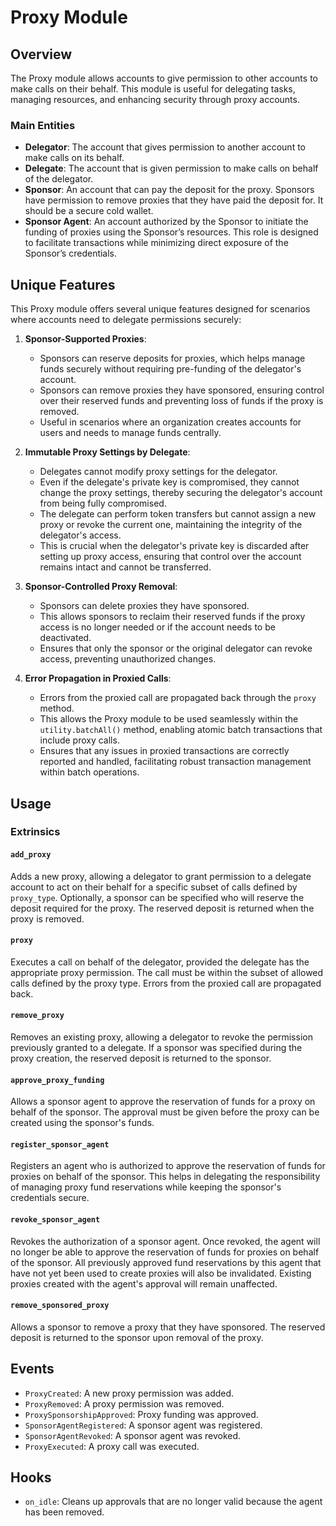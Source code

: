# Proxy Module

## Overview

The Proxy module allows accounts to give permission to other accounts to make calls on their behalf. This module is useful for delegating tasks, managing resources, and enhancing security through proxy accounts.

### Main Entities

- **Delegator**: The account that gives permission to another account to make calls on its behalf.
- **Delegate**: The account that is given permission to make calls on behalf of the delegator.
- **Sponsor**: An account that can pay the deposit for the proxy. Sponsors have permission to remove proxies that they have paid the deposit for. It should be a secure cold wallet.
- **Sponsor Agent**: An account authorized by the Sponsor to initiate the funding of proxies using the Sponsor’s resources. This role is designed to facilitate transactions while minimizing direct exposure of the Sponsor’s credentials.

## Unique Features

This Proxy module offers several unique features designed for scenarios where accounts need to delegate permissions securely:

1. **Sponsor-Supported Proxies**:
   - Sponsors can reserve deposits for proxies, which helps manage funds securely without requiring pre-funding of the delegator's account.
   - Sponsors can remove proxies they have sponsored, ensuring control over their reserved funds and preventing loss of funds if the proxy is removed.
   - Useful in scenarios where an organization creates accounts for users and needs to manage funds centrally.

2. **Immutable Proxy Settings by Delegate**:
   - Delegates cannot modify proxy settings for the delegator.
   - Even if the delegate's private key is compromised, they cannot change the proxy settings, thereby securing the delegator's account from being fully compromised.
   - The delegate can perform token transfers but cannot assign a new proxy or revoke the current one, maintaining the integrity of the delegator's access.
   - This is crucial when the delegator's private key is discarded after setting up proxy access, ensuring that control over the account remains intact and cannot be transferred.

3. **Sponsor-Controlled Proxy Removal**:
   - Sponsors can delete proxies they have sponsored.
   - This allows sponsors to reclaim their reserved funds if the proxy access is no longer needed or if the account needs to be deactivated.
   - Ensures that only the sponsor or the original delegator can revoke access, preventing unauthorized changes.

4. **Error Propagation in Proxied Calls**:
   - Errors from the proxied call are propagated back through the `proxy` method.
   - This allows the Proxy module to be used seamlessly within the `utility.batchAll()` method, enabling atomic batch transactions that include proxy calls.
   - Ensures that any issues in proxied transactions are correctly reported and handled, facilitating robust transaction management within batch operations.

## Usage

### Extrinsics

#### `add_proxy`

Adds a new proxy, allowing a delegator to grant permission to a delegate account to act on their behalf for a specific subset of calls defined by `proxy_type`. Optionally, a sponsor can be specified who will reserve the deposit required for the proxy. The reserved deposit is returned when the proxy is removed.

#### `proxy`

Executes a call on behalf of the delegator, provided the delegate has the appropriate proxy permission. The call must be within the subset of allowed calls defined by the proxy type. Errors from the proxied call are propagated back.

#### `remove_proxy`

Removes an existing proxy, allowing a delegator to revoke the permission previously granted to a delegate. If a sponsor was specified during the proxy creation, the reserved deposit is returned to the sponsor.

#### `approve_proxy_funding`

Allows a sponsor agent to approve the reservation of funds for a proxy on behalf of the sponsor. The approval must be given before the proxy can be created using the sponsor's funds.

#### `register_sponsor_agent`

Registers an agent who is authorized to approve the reservation of funds for proxies on behalf of the sponsor. This helps in delegating the responsibility of managing proxy fund reservations while keeping the sponsor's credentials secure.

#### `revoke_sponsor_agent`

Revokes the authorization of a sponsor agent. Once revoked, the agent will no longer be able to approve the reservation of funds for proxies on behalf of the sponsor. All previously approved fund reservations by this agent that have not yet been used to create proxies will also be invalidated. Existing proxies created with the agent's approval will remain unaffected.


#### `remove_sponsored_proxy`

Allows a sponsor to remove a proxy that they have sponsored. The reserved deposit is returned to the sponsor upon removal of the proxy.

## Events

- `ProxyCreated`: A new proxy permission was added.
- `ProxyRemoved`: A proxy permission was removed.
- `ProxySponsorshipApproved`: Proxy funding was approved.
- `SponsorAgentRegistered`: A sponsor agent was registered.
- `SponsorAgentRevoked`: A sponsor agent was revoked.
- `ProxyExecuted`: A proxy call was executed.

## Hooks

- `on_idle`: Cleans up approvals that are no longer valid because the agent has been removed.
